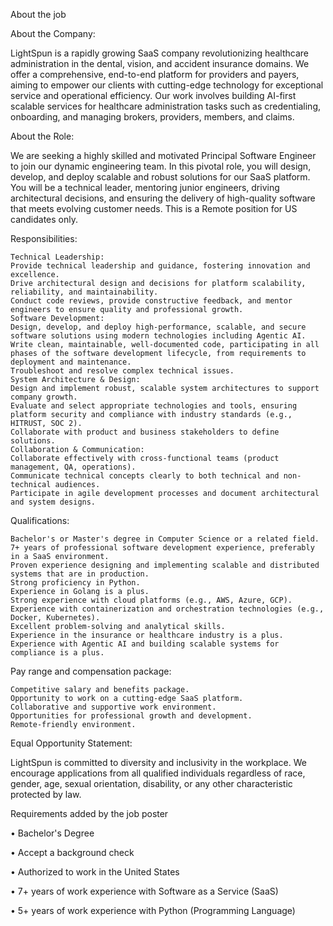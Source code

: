 About the job

About the Company:



LightSpun is a rapidly growing SaaS company revolutionizing healthcare administration in the dental, vision, and accident insurance domains. We offer a comprehensive, end-to-end platform for providers and payers, aiming to empower our clients with cutting-edge technology for exceptional service and operational efficiency. Our work involves building AI-first scalable services for healthcare administration tasks such as credentialing, onboarding, and managing brokers, providers, members, and claims.



About the Role:



We are seeking a highly skilled and motivated Principal Software Engineer to join our dynamic engineering team. In this pivotal role, you will design, develop, and deploy scalable and robust solutions for our SaaS platform. You will be a technical leader, mentoring junior engineers, driving architectural decisions, and ensuring the delivery of high-quality software that meets evolving customer needs. This is a Remote position for US candidates only.



Responsibilities:



    Technical Leadership: 
    Provide technical leadership and guidance, fostering innovation and excellence.
    Drive architectural design and decisions for platform scalability, reliability, and maintainability.
    Conduct code reviews, provide constructive feedback, and mentor engineers to ensure quality and professional growth.
    Software Development: 
    Design, develop, and deploy high-performance, scalable, and secure software solutions using modern technologies including Agentic AI.
    Write clean, maintainable, well-documented code, participating in all phases of the software development lifecycle, from requirements to deployment and maintenance.
    Troubleshoot and resolve complex technical issues.
    System Architecture & Design: 
    Design and implement robust, scalable system architectures to support company growth.
    Evaluate and select appropriate technologies and tools, ensuring platform security and compliance with industry standards (e.g., HITRUST, SOC 2).
    Collaborate with product and business stakeholders to define solutions.
    Collaboration & Communication: 
    Collaborate effectively with cross-functional teams (product management, QA, operations).
    Communicate technical concepts clearly to both technical and non-technical audiences.
    Participate in agile development processes and document architectural and system designs.


 

Qualifications:



    Bachelor's or Master's degree in Computer Science or a related field.
    7+ years of professional software development experience, preferably in a SaaS environment.
    Proven experience designing and implementing scalable and distributed systems that are in production.
    Strong proficiency in Python.
    Experience in Golang is a plus.
    Strong experience with cloud platforms (e.g., AWS, Azure, GCP).
    Experience with containerization and orchestration technologies (e.g., Docker, Kubernetes).
    Excellent problem-solving and analytical skills.
    Experience in the insurance or healthcare industry is a plus.
    Experience with Agentic AI and building scalable systems for compliance is a plus.


 

Pay range and compensation package:



    Competitive salary and benefits package.
    Opportunity to work on a cutting-edge SaaS platform.
    Collaborative and supportive work environment.
    Opportunities for professional growth and development.
    Remote-friendly environment.


 

Equal Opportunity Statement:



LightSpun is committed to diversity and inclusivity in the workplace. We encourage applications from all qualified individuals regardless of race, gender, age, sexual orientation, disability, or any other characteristic protected by law.

Requirements added by the job poster

• Bachelor's Degree

• Accept a background check

• Authorized to work in the United States

• 7+ years of work experience with Software as a Service (SaaS)

• 5+ years of work experience with Python (Programming Language)